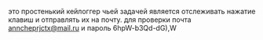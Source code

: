 это простенький кейлоггер чьей задачей является отслеживать нажатие клавиш и отправлять их на почту. для проверки почта anncheprjctx@mail.ru и пароль 6hpW-b3Qd-dG),W
